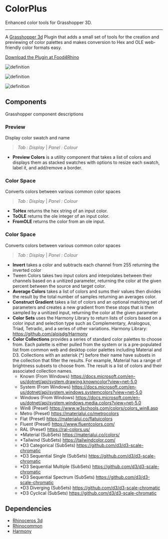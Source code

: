 # ColorPlus
Enhanced color tools for Grasshopper 3D.

---

A [Grasshopper 3d](https://www.rhino3d.com/6/new/grasshopper/) Plugin that adds a small set of tools for the creation and previewing of color palettes and makes conversion to Hex and OLE web-friendly color formats easy.

[Download the Plugin at Food4Rhino](https://www.food4rhino.com/en/app/color)

![definition](https://user-images.githubusercontent.com/25797596/158018815-b0c64b90-ecf5-4d45-9259-83b90dd15be5.png)

![definition](https://user-images.githubusercontent.com/25797596/158018817-bc87b8f3-14f3-4f82-8bcc-aa654d687816.gif)

![definition](https://user-images.githubusercontent.com/25797596/158018822-9a424e26-3e94-4745-813e-3b0e17f4c298.gif)

## Components
Grasshopper component descriptions

### Preview
Display color swatch and name 
> *Tab : Display* | *Panel : Colour*
 - **Preview Colors** is a utility component that takes a list of colors and displays them as stacked swatches with options to resize each swatch, label it, and add/remove a border.

### Color Space
Converts colors between various common color spaces  
> *Tab : Display* | *Panel : Colour*
 - **ToHex** returns the hex string of an input color.
 - **ToOLE** returns the ole integer of an input color.
 - **FromOLE** returns the color from an ole input.

### Color Space
Converts colors between various common color spaces  
> *Tab : Display* | *Panel : Colour*
 - **Invert** takes a color and subtracts each channel from 255 returning the inverted color
 - Tween Colors takes two input colors and interpolates between their channels based on a unitized parameter, returning the color at the given percent between the source and target color.
 - **Average Colors** takes a list of colors and sums their values then divides the result by the total number of samples returning an averages color.
 - **Construct Gradient** takes a list of colors and an optional matching set of parameters and creates a new gradient from these stops that is then sampled by a unitized input, returning the color at the given parameter
 - **Color Sets** uses the Harmony Library to return lists of colors based on a color input and selection type such as Complementary, Analogous, Triad, Tetradic, and a series of other variations. Harmony Library: https://github.com/aloisdg/Harmony
 - **Color Collections** provides a series of standard color palettes to choose from. Each palette is either pulled from the system or is a pre-populated list from common web and desktop color palettes including Material and D3. Collections with an asterisk (*) before their name have subsets in the collection that filter the results. For example, Material has a range of brightness subsets to choose from. The result is a list of colors and their associated collection names.
   - Known (From Windows) https://docs.microsoft.com/en-us/dotnet/api/system.drawing.knowncolor?view=net-5.0
   - System (From Windows) https://docs.microsoft.com/en-us/dotnet/api/system.windows.systemcolors?view=net-5.0
   - Windows (From Windows) https://docs.microsoft.com/en-us/dotnet/api/system.windows.media.colors?view=net-5.0
   - Win8 (Preset) https://www.w3schools.com/colors/colors_win8.asp
   - Metro (Preset) https://materialui.co/metrocolors
   - Flat (Preset) https://materialui.co/flatuicolors
   - Fluent (Preset) https://www.fluentcolors.com/
   - RAL (Preset) https://ral-colors.us/
   - *Material (SubSets) https://materialui.co/colors/
   - *Tailwind (SubSets) https://tailwindcolor.com/
   - *D3 Categorical (SubSets) https://github.com/d3/d3-scale-chromatic
   - *D3 Sequential Single (SubSets) https://github.com/d3/d3-scale-chromatic
   - *D3 Sequential Multiple (SubSets) https://github.com/d3/d3-scale-chromatic
   - *D3 Sequential Spectrum (SubSets) https://github.com/d3/d3-scale-chromatic
   - *D3 Diverging (SubSets) https://github.com/d3/d3-scale-chromatic
   - *D3 Cyclical (SubSets) https://github.com/d3/d3-scale-chromatic

## Dependencies

 - [Rhinoceros 3d](https://www.rhino3d.com/)
 - [Rhinocommon](https://www.nuget.org/packages/RhinoCommon/5.12.50810.13095)
 - [Harmony](https://github.com/aloisdg/Harmony)

